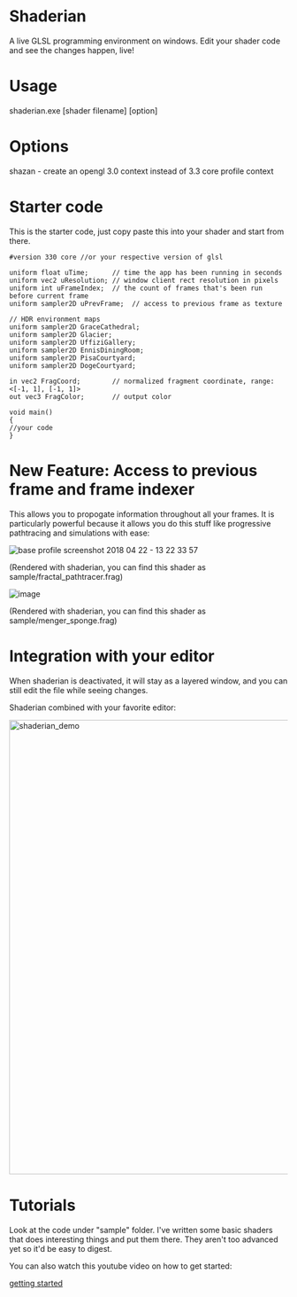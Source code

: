 # Shaderian

A live GLSL programming environment on windows. Edit your shader code and see the changes happen, live!

# Usage

shaderian.exe [shader filename] [option]

# Options

shazan - create an opengl 3.0 context instead of 3.3 core profile context



# Starter code

This is the starter code, just copy paste this into your shader and start from there. 

```
#version 330 core //or your respective version of glsl

uniform float uTime;      // time the app has been running in seconds
uniform vec2 uResolution; // window client rect resolution in pixels
uniform int uFrameIndex;  // the count of frames that's been run before current frame
uniform sampler2D uPrevFrame;  // access to previous frame as texture

// HDR environment maps
uniform sampler2D GraceCathedral;
uniform sampler2D Glacier;
uniform sampler2D UffiziGallery;
uniform sampler2D EnnisDiningRoom;
uniform sampler2D PisaCourtyard;
uniform sampler2D DogeCourtyard;

in vec2 FragCoord;        // normalized fragment coordinate, range: <[-1, 1], [-1, 1]>
out vec3 FragColor;       // output color

void main()
{
//your code
}
```

# New Feature: Access to previous frame and frame indexer

This allows you to propogate information throughout all your frames. It is particularly powerful because it allows you do this stuff
like progressive pathtracing and simulations with ease:

![base profile screenshot 2018 04 22 - 13 22 33 57](https://user-images.githubusercontent.com/16845654/39100342-4f3381fc-463d-11e8-9d3d-3843d40edb53.png)

(Rendered with shaderian, you can find this shader as sample/fractal_pathtracer.frag)

![image](https://user-images.githubusercontent.com/16845654/39226536-ee49b57e-4807-11e8-8be2-33c0174d0f58.png)

(Rendered with shaderian, you can find this shader as sample/menger_sponge.frag)

# Integration with your editor

When shaderian is deactivated, it will stay as a layered window, and you can still edit the file while seeing changes. 


Shaderian combined with your favorite editor:

<img width="820" alt="shaderian_demo" src="https://user-images.githubusercontent.com/16845654/33856681-bb18d78c-de7d-11e7-97af-792efa8b5d73.PNG">

# Tutorials

Look at the code under "sample" folder. I've written some basic shaders that does interesting things and put them there. They aren't too advanced yet so it'd be easy to digest.

You can also watch this youtube video on how to get started:

[getting started](https://www.youtube.com/watch?v=6BZuYtx3Uyw)
